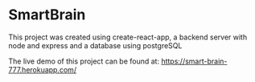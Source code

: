 # SmartBrain
This project was created using create-react-app, a backend server with node and express and a database using postgreSQL

The live demo of this project can be found at: https://smart-brain-777.herokuapp.com/
